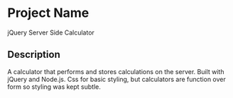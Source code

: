 # Project Name
jQuery Server Side Calculator



## Description

A calculator that performs and stores calculations on the server.  Built with jQuery and Node.js.  Css for basic styling, but calculators are function over form so styling was kept subtle.  
